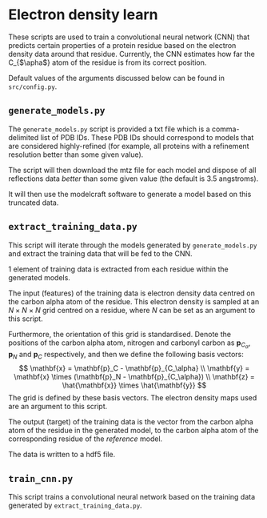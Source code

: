 # Electron density learn
These scripts are used to train a convolutional neural network (CNN) that predicts certain properties of a protein residue based on the electron density data around that residue.
Currently, the CNN estimates how far the C_{$\apha$} atom of the residue is from its correct position.

Default values of the arguments discussed below can be found in `src/config.py`.

## `generate_models.py`
The `generate_models.py` script is provided a txt file which is a comma-delimited list of PDB IDs.
These PDB IDs should correspond to models that are considered highly-refined (for example, all proteins with a refinement resolution better than some given value).

The script will then download the mtz file for each model and dispose of all reflections data _better_ than some given value (the default is 3.5 angstroms).

It will then use the modelcraft software to generate a model based on this truncated data.

## `extract_training_data.py`
This script will iterate through the models generated by `generate_models.py` and extract the training data that will be fed to the CNN.

1 element of training data is extracted from each residue within the generated models. 

The input (features) of the training data is electron density data centred on the carbon alpha atom of the residue. This electron density is sampled at an $N\times N\times N$ grid centred on a residue, where $N$ can be set as an argument to this script. 

Furthermore, the orientation of this grid is standardised. Denote the positions of the carbon alpha atom, nitrogen and carbonyl carbon as $\mathbf{p}_C_\alpha$, $\mathbf{p}_N$ and $\mathbf{p}_C$ respectively, and then we define the following basis vectors:
$$
\mathbf{x} = \mathbf{p}_C - \mathbf{p}_{C_\alpha} \\
\mathbf{y} = \mathbf{x} \times (\mathbf{p}_N - \mathbf{p}_{C_\alpha}) \\
\mathbf{z} = \hat{\mathbf{x}} \times \hat{\mathbf{y}}
$$
The grid is defined by these basis vectors. The electron density maps used are an argument to this script.

The output (target) of the training data is the vector from the carbon alpha atom of the residue in the generated model, to the carbon alpha atom of the corresponding residue of the _reference_ model.

The data is written to a hdf5 file.

## `train_cnn.py`
This script trains a convolutional neural network based on the training data generated by `extract_training_data.py`.


